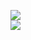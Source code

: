 [![](https://img.shields.io/badge/Made%20With-Github%20Spray-lightgrey.svg?style=for-the-badge&logo=github)](https://github.com/Annihil/github-spray#6223)  
[![](https://i.imgur.com/2DrTn0Z.gif)](https://github.com/Annihil/github-spray)